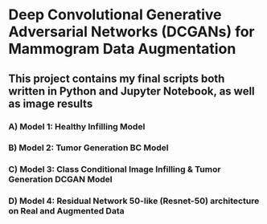 # Deep Convolutional Generative Adversarial Networks (DCGANs) for Mammogram Data Augmentation
## This project contains my final scripts both written in Python and Jupyter Notebook, as well as image results

### A) Model 1: Healthy  Infilling Model
### B) Model 2: Tumor Generation BC Model
### C) Model 3: Class Conditional Image Infilling & Tumor Generation DCGAN Model
### D) Model 4: Residual Network 50-like (Resnet-50) architecture on Real and Augmented Data
